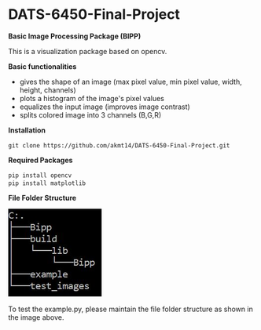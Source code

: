 # DATS-6450-Final-Project
**Basic Image Processing Package (BIPP)**

This is a visualization package based on opencv.

**Basic functionalities**

- gives the shape of an image (max pixel value, min pixel value, width, height, channels)
- plots a histogram of the image's pixel values
- equalizes the input image (improves image contrast)
- splits colored image into 3 channels (B,G,R)

**Installation**

```
git clone https://github.com/akmt14/DATS-6450-Final-Project.git
```

**Required Packages**

```
pip install opencv
pip install matplotlib
```
**File Folder Structure**

![tree](https://github.com/akmt14/DATS-6450-Final-Project/blob/master/extra/tree.JPG)

To test the example.py, please maintain the file folder structure as shown in the image above.

